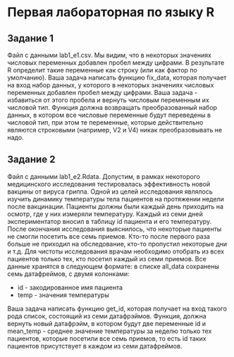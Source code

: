 # Первая лабораторная по языку R
## Задание 1
Файл с данными lab1_e1.csv. Мы видим, что в некоторых значениях числовых переменных добавлен пробел между цифрами. В результате R определит такие переменные как строку (или как фактор по умолчанию). Ваша задача написать функцию fix_data, которая получает на вход набор данных, у которого в некоторых значениях числовых переменных добавлен пробел между цифрами. Ваша задача - избавиться от этого пробела и вернуть числовым переменным их числовой тип. Функция должна возвращать преобразованный набор данных, в котором все числовые переменные будут переведены в числовой тип, при этом те переменные, которые действительно являются строковыми (например, V2 и V4) никак преобразовывать не надо.

## Задание 2
Файл с данными lab1_e2.Rdata. Допустим, в рамках некоторого медицинского исследования тестировалась эффективность новой вакцины от вируса гриппа. Одной из целей исследования являлось изучить динамику температуры тела пациентов на протяжении недели после вакцинации. Пациенты должны были каждый день приходить на осмотр, где у них измеряли температуру. Каждый из семи дней экспериментатор вносил в таблицу id пациента и его температуру. После окончания исследования выяснилось, что некоторые пациенты не смогли посетить все семь приемов. Кто-то после первого раза больше не приходил на обследование, кто-то пропустил некоторые дни и т.д. Для чистоты исследования врачам необходимо отобрать из всех пациентов только тех, кто посетил каждый из семи приемов. Все данные хранятся в следующем формате: в списке all_data сохранены семь датафреймов, с двумя колонками:
* id - закодированное имя пациента
* temp - значения температуры

Ваша задача написать функцию get_id, которая получает на вход такого рода список, состоящий из семи датафрэймов. Функция, должна вернуть новый датафрэйм, в котором будут две переменные id и mean_temp - среднее значение температуры за неделю только тех пациентов, которые посетили все семь приемов, то есть id таких пациентов присутствует в каждом из семи датафреймов.
